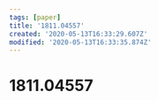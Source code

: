 ```yaml
---
tags: [paper]
title: '1811.04557'
created: '2020-05-13T16:33:29.607Z'
modified: '2020-05-13T16:33:35.874Z'
---
```


# 1811.04557
